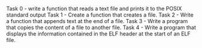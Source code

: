 Task 0 - write a function that reads a text file and prints it to the POSIX standard output
Task 1 - Create a function that creates a file.
Task 2 - Write a function that appends text at the end of a file.
Task 3 - Write a program that copies the content of a file to another file.
Task 4 - Write a program that displays the information contained in the ELF header at the start of an ELF file.
